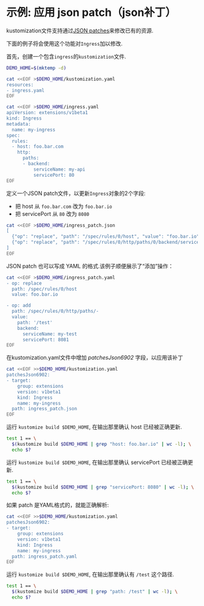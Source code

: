# 示例: 应用 json patch（json补丁）

kustomization文件支持通过[JSON patches](https://tools.ietf.org/html/rfc6902)来修改已有的资源.

下面的例子将会使用这个功能对`Ingress`加以修改.

首先，创建一个包含`ingress`的`kustomization`文件.

<!-- @createIngress @testAgainstLatestRelease -->
```bash
DEMO_HOME=$(mktemp -d)

cat <<EOF >$DEMO_HOME/kustomization.yaml
resources:
- ingress.yaml
EOF

cat <<EOF >$DEMO_HOME/ingress.yaml
apiVersion: extensions/v1beta1
kind: Ingress
metadata:
  name: my-ingress
spec:
  rules:
  - host: foo.bar.com
    http:
      paths:
      - backend:
          serviceName: my-api
          servicePort: 80
EOF
```

定义一个JSON patch文件，以更新`Ingress`对象的2个字段:

- 把 host 从 `foo.bar.com` 改为 `foo.bar.io`
- 把 servicePort 从 `80` 改为 `8080`

<!-- @addJsonPatch @testAgainstLatestRelease -->
```bash
cat <<EOF >$DEMO_HOME/ingress_patch.json
[
  {"op": "replace", "path": "/spec/rules/0/host", "value": "foo.bar.io"},
  {"op": "replace", "path": "/spec/rules/0/http/paths/0/backend/servicePort", "value": 8080}
]
EOF
```

JSON patch 也可以写成 YAML 的格式.该例子顺便展示了“添加”操作：

<!-- @addYamlPatch @testAgainstLatestRelease -->
```bash
cat <<EOF >$DEMO_HOME/ingress_patch.yaml
- op: replace
  path: /spec/rules/0/host
  value: foo.bar.io

- op: add
  path: /spec/rules/0/http/paths/-
  value:
    path: '/test'
    backend:
      serviceName: my-test
      servicePort: 8081
EOF
```

在kustomization.yaml文件中增加 _patchesJson6902_ 字段，以应用该补丁

<!-- @applyJsonPatch @testAgainstLatestRelease -->
```bash
cat <<EOF >>$DEMO_HOME/kustomization.yaml
patchesJson6902:
- target:
    group: extensions
    version: v1beta1
    kind: Ingress
    name: my-ingress
  path: ingress_patch.json
EOF
```

运行 `kustomize build $DEMO_HOME`, 在输出那里确认 host 已经被正确更新.

<!-- @confirmHost @testAgainstLatestRelease -->
```bash
test 1 == \
  $(kustomize build $DEMO_HOME | grep "host: foo.bar.io" | wc -l); \
  echo $?
```

运行 `kustomize build $DEMO_HOME`, 在输出那里确认 servicePort 已经被正确更新.

<!-- @confirmServicePort @testAgainstLatestRelease -->

```bash
test 1 == \
  $(kustomize build $DEMO_HOME | grep "servicePort: 8080" | wc -l); \
  echo $?
```

如果 patch 是YAML格式的，就能正确解析:

<!-- @applyYamlPatch @testAgainstLatestRelease -->
```bash
cat <<EOF >>$DEMO_HOME/kustomization.yaml
patchesJson6902:
- target:
    group: extensions
    version: v1beta1
    kind: Ingress
    name: my-ingress
  path: ingress_patch.yaml
EOF
```

运行 `kustomize build $DEMO_HOME`, 在输出那里确认有 `/test` 这个路径.

<!-- @confirmYamlPatch @testAgainstLatestRelease -->
```bash
test 1 == \
  $(kustomize build $DEMO_HOME | grep "path: /test" | wc -l); \
  echo $?
```